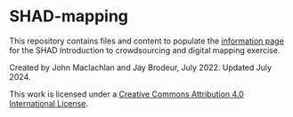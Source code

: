 # SHAD-mapping

This repository contains files and content to populate the [information page](https://jasonbrodeur.github.io/SHAD-mapping/) for the SHAD Introduction to crowdsourcing and digital mapping exercise. 

Created by John Maclachlan and Jay Brodeur, July 2022. Updated July 2024.

This work is licensed under a [Creative Commons Attribution 4.0 International License](http://creativecommons.org/licenses/by/4.0/).

